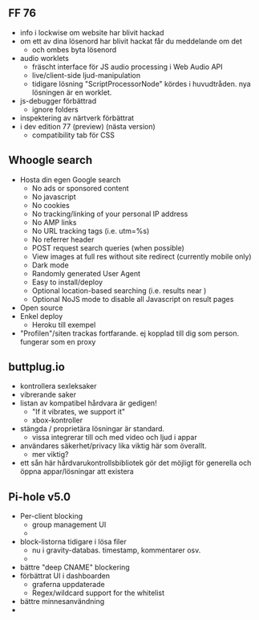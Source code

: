 ## FF 76

- info i lockwise om website har blivit hackad
- om ett av dina lösenord har blivit hackat får du meddelande om det
  - och ombes byta lösenord
- audio worklets
  - fräscht interface för JS audio processing i Web Audio API
  - live/client-side ljud-manipulation
  - tidigare lösning "ScriptProcessorNode" kördes i huvudtråden. nya lösningen är en worklet.
- js-debugger förbättrad
  - ignore folders
- inspektering av närtverk förbättrat
- i dev edition 77 (preview) (nästa version)
  - compatibility tab för CSS


## Whoogle search

- Hosta din egen Google search
  * No ads or sponsored content
  * No javascript
  * No cookies
  * No tracking/linking of your personal IP address
  * No AMP links
  * No URL tracking tags (i.e. utm=%s)
  * No referrer header
  * POST request search queries (when possible)
  * View images at full res without site redirect (currently mobile only)
  * Dark mode
  * Randomly generated User Agent
  * Easy to install/deploy
  * Optional location-based searching (i.e. results near <city>)
  * Optional NoJS mode to disable all Javascript on result pages
- Open source
- Enkel deploy
  - Heroku till exempel
- "Profilen"/siten trackas fortfarande. ej kopplad till dig som person. fungerar som en proxy


## buttplug.io

- kontrollera sexleksaker
- vibrerande saker
- listan av kompatibel hårdvara är gedigen!
  - "If it vibrates, we support it"
  - xbox-kontroller
- stängda / proprietära lösningar är standard.
  - vissa integrerar till och med video och ljud i appar
- användares säkerhet/privacy lika viktig här som överallt.
  - mer viktig?
- ett sån här hårdvarukontrollsbibliotek gör det möjligt för generella och öppna appar/lösningar att existera


## Pi-hole v5.0

- Per-client blocking
  - group management UI
  - 
- block-listorna tidigare i lösa filer
  - nu i gravity-databas. timestamp, kommentarer osv.
  - 
- bättre "deep CNAME" blockering
- förbättrat UI i dashboarden
  - graferna uppdaterade
  - Regex/wildcard support for the whitelist
- bättre minnesanvändning
- 
